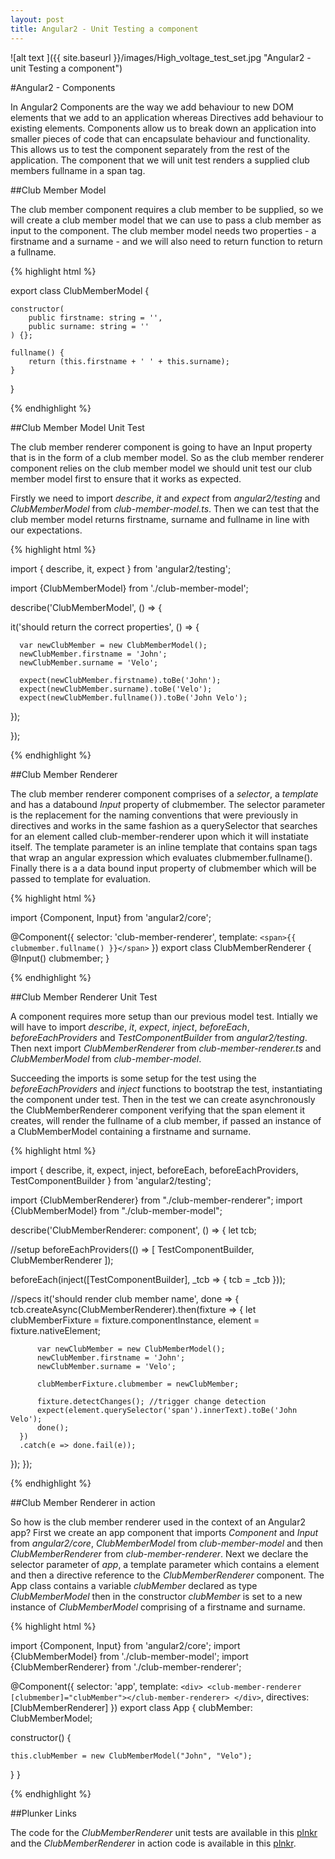 ```yaml
---
layout: post
title: Angular2 - Unit Testing a component
---
```


![alt text ]({{ site.baseurl }}/images/High_voltage_test_set.jpg "Angular2 - unit Testing a component")

#Angular2  - Components

In Angular2 Components are the way we add behaviour to new DOM elements that we add to an application whereas 
Directives add behaviour to existing elements. Components allow us to break down an application into smaller 
pieces of code that can encapsulate behaviour and functionality. This allows us to test the component 
separately from the rest of the application. The component that we will unit test renders a supplied club 
members fullname in a span tag.

##Club Member Model

The club member component requires a club member to be supplied, so we will create a club member model 
that we can use to pass a club member as input to the component. The club member model needs two properties - 
a firstname and a surname - and we will also need to return function to return a fullname.

{% highlight html %}

export class ClubMemberModel {

    constructor(
        public firstname: string = '',
        public surname: string = ''
    ) {};

    fullname() {
        return (this.firstname + ' ' + this.surname);
    }
}

{% endhighlight %}


##Club Member Model Unit Test

The club member renderer component is going to have an Input property that is in the form of a club member 
model. So as the club member renderer component relies on the club member model we should unit test our 
club member model first to ensure that it works as expected. 


Firstly we need to import *describe*, *it* and *expect* from *angular2/testing* and 
*ClubMemberModel* from *club-member-model.ts*. Then we can test that the club member model returns firstname, 
surname and fullname in line with our expectations.

{% highlight html %}

import {
  describe, 
  it, 
  expect
} from 'angular2/testing';

import {ClubMemberModel} from './club-member-model';

describe('ClubMemberModel', () => {

  it('should return the correct properties', () => {

      var newClubMember = new ClubMemberModel();
      newClubMember.firstname = 'John';
      newClubMember.surname = 'Velo';

      expect(newClubMember.firstname).toBe('John');
      expect(newClubMember.surname).toBe('Velo');
      expect(newClubMember.fullname()).toBe('John Velo');
  });

});

{% endhighlight %}


##Club Member Renderer

The club member renderer component comprises of a *selector*, a *template* and has a databound *Input* property 
of clubmember. The selector parameter is the replacement for the naming conventions that were previously 
in directives and works in the same fashion as a querySelector that searches for an element called 
club-member-renderer upon which it will instatiate itself. The template parameter is an inline template 
that contains span tags that wrap an angular expression which evaluates clubmember.fullname(). Finally 
there is a a data bound input property of clubmember which will be passed to template for evaluation.

{% highlight html %}

import {Component, Input} from 'angular2/core';

@Component({
    selector: 'club-member-renderer',
    template:   `<span>{{ clubmember.fullname() }}</span>`
})
export class ClubMemberRenderer {
    @Input() clubmember;
}

{% endhighlight %}


##Club Member Renderer Unit Test

A component requires more setup than our previous model test. Intially we will have to import *describe*, 
*it*, *expect*, *inject*, *beforeEach*, *beforeEachProviders* and *TestComponentBuilder* from 
*angular2/testing*. Then next import *ClubMemberRenderer* from *club-member-renderer.ts* and 
*ClubMemberModel* from *club-member-model*.

Succeeding the imports is some setup for the test using the *beforeEachProviders*  and *inject* functions 
to bootstrap the test, instantiating the component under test. Then in the test we can create asynchronously 
the ClubMemberRenderer component verifying that the span element it creates, will render the fullname of a 
club member, if passed an instance of a ClubMemberModel containing a firstname and surname.

{% highlight html %}

import {
    describe, 
    it, 
    expect, 
    inject,
    beforeEach, 
    beforeEachProviders, 
    TestComponentBuilder
} from 'angular2/testing';

import {ClubMemberRenderer} from "./club-member-renderer";
import {ClubMemberModel} from "./club-member-model";
    
describe('ClubMemberRenderer: component', () => {
  let tcb;
  
  //setup
  beforeEachProviders(() => [
      TestComponentBuilder,
      ClubMemberRenderer
  ]);
  
  beforeEach(inject([TestComponentBuilder], _tcb => { 
      tcb = _tcb
  }));
  
  //specs
  it('should render club member name', done => {
      tcb.createAsync(ClubMemberRenderer).then(fixture => {
          let clubMemberFixture = fixture.componentInstance, 
          element = fixture.nativeElement;
          
          var newClubMember = new ClubMemberModel();
          newClubMember.firstname = 'John';
          newClubMember.surname = 'Velo';
              
          clubMemberFixture.clubmember = newClubMember;
          
          fixture.detectChanges(); //trigger change detection
          expect(element.querySelector('span').innerText).toBe('John Velo');
          done();
      })
      .catch(e => done.fail(e));
  });
});

{% endhighlight %}



##Club Member Renderer in action

So how is the club member renderer used in the context of an Angular2 app? First we create an app component 
that imports *Component* and *Input* from *angular2/core*, *ClubMemberModel* from *club-member-model* and 
then *ClubMemberRenderer* from *club-member-renderer*. Next we declare the selector parameter of *app*,
a template parameter which contains a *<club-member-renderer>* element and then a directive reference to 
the *ClubMemberRenderer* component. The App class contains a variable *clubMember* declared as type 
*ClubMemberModel* then in the constructor *clubMember* is set to a new instance of *ClubMemberModel* 
comprising of a firstname and surname.
 

{% highlight html %}

import {Component, Input} from 'angular2/core';
import {ClubMemberModel} from './club-member-model';
import {ClubMemberRenderer} from './club-member-renderer';

@Component({
	selector: 'app',
	template: `<div>
	            <club-member-renderer [clubmember]="clubMember"></club-member-renderer>
	           </div>`,
	directives: [ClubMemberRenderer]
})
export class App {
  clubMember: ClubMemberModel;
  
  constructor() {
    
    this.clubMember = new ClubMemberModel("John", "Velo");
  }
}

{% endhighlight %}


##Plunker Links

The code for the *ClubMemberRenderer* unit tests are available in this <a href="https://plnkr.co/XcBugFIxCpS7ARyEHBXK" target="_blank">plnkr</a> 
and the *ClubMemberRenderer* in action code is available in this <a href="https://plnkr.co/QYMkClDh6t7nYPfbcaZO" target="_blank">plnkr</a>. 



